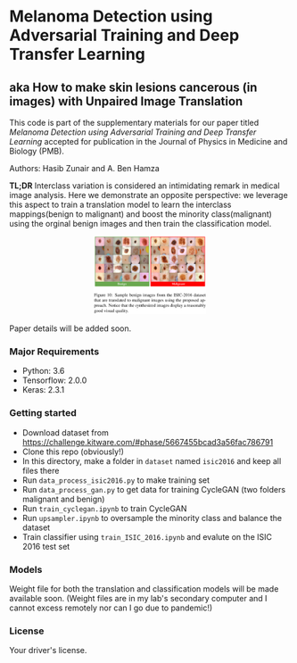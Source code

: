 # Melanoma Detection using Adversarial Training and Deep Transfer Learning

## aka How to make skin lesions cancerous (in images) with Unpaired Image Translation

This code is part of the supplementary materials for our paper titled *Melanoma Detection using Adversarial Training and Deep Transfer Learning* accepted for publication in the Journal of Physics in Medicine and Biology (PMB).

Authors: Hasib Zunair and A. Ben Hamza

**TL;DR** Interclass variation is considered an intimidating remark in medical image analysis. Here we demonstrate an opposite perspective: we leverage this aspect to train a translation model to learn the interclass mappings(benign to malignant) and boost the minority class(malignant) using the orginal benign images and then train the classification model.


<p align="center">
<a href="#"><img src="media/visuals.png" width="40%"></a>
</p>

Paper details will be added soon.

### Major Requirements

* Python: 3.6
* Tensorflow: 2.0.0
* Keras: 2.3.1


### Getting started

* Download dataset from https://challenge.kitware.com/#phase/5667455bcad3a56fac786791
* Clone this repo (obviously!)
* In this directory, make a folder in `dataset` named `isic2016` and keep all files there
* Run `data_process_isic2016.py` to make training set
* Run `data_process_gan.py` to get data for training CycleGAN (two folders malignant and benign)
* Run `train_cyclegan.ipynb` to train CycleGAN 
* Run `upsampler.ipynb` to oversample the minority class and balance the dataset
* Train classifier using `train_ISIC_2016.ipynb` and evalute on the ISIC 2016 test set

### Models
Weight file for both the translation and classification models will be made available soon. (Weight files are in my lab's secondary computer and I cannot excess remotely nor can I go due to pandemic!)

### License

Your driver's license.
